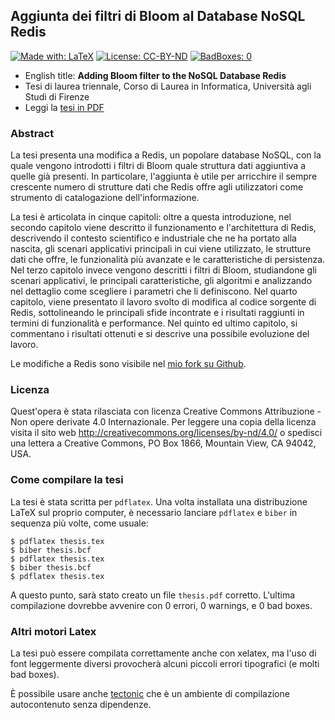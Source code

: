 ## Aggiunta dei filtri di Bloom al Database NoSQL Redis

[![Made with: LaTeX](https://img.shields.io/badge/Made%20with-LaTeX-yellowgreen.svg)]()
[![License: CC-BY-ND](https://img.shields.io/badge/License-CC--BY--ND-green.svg)]()
[![BadBoxes: 0](https://img.shields.io/badge/BadBoxes-0-blue.svg)]()

 * English title: **Adding Bloom filter to the NoSQL Database Redis**
 * Tesi di laurea triennale, Corso di Laurea in Informatica, Università agli
   Studi di Firenze
 * Leggi la [tesi in PDF](https://github.com/rasky/thesis/releases/download/1.0/thesis.pdf)

### Abstract

La tesi presenta una modifica a Redis, un popolare database NoSQL, con la
quale vengono introdotti i filtri di Bloom quale struttura dati aggiuntiva a
quelle già presenti. In particolare, l'aggiunta è utile per arricchire il
sempre crescente numero di strutture dati che Redis offre agli utilizzatori
come strumento di catalogazione dell'informazione.

La tesi è articolata in cinque capitoli: oltre a questa introduzione, nel
secondo capitolo viene descritto il funzionamento e l'architettura di Redis,
descrivendo il contesto scientifico e industriale che ne ha portato alla
nascita, gli scenari applicativi principali in cui viene utilizzato, le
strutture dati che offre, le funzionalità più avanzate e le caratteristiche di
persistenza. Nel terzo capitolo invece vengono descritti i filtri di Bloom,
studiandone gli scenari applicativi, le principali caratteristiche, gli
algoritmi e analizzando nel dettaglio come scegliere i parametri che li
definiscono. Nel quarto capitolo, viene presentato il lavoro svolto di
modifica al codice sorgente di Redis, sottolineando le principali sfide
incontrate e i risultati raggiunti in termini di funzionalità e performance.
Nel quinto ed ultimo capitolo, si commentano i risultati ottenuti e si
descrive una possibile evoluzione del lavoro.

Le modifiche a Redis sono visibile nel [mio fork su
Github](https://github.com/rasky/redis).

### Licenza

Quest'opera è stata rilasciata con licenza Creative Commons Attribuzione - Non
opere derivate 4.0 Internazionale. Per leggere una copia della licenza visita
il sito web http://creativecommons.org/licenses/by-nd/4.0/ o spedisci una
lettera a Creative Commons, PO Box 1866, Mountain View, CA 94042, USA.

### Come compilare la tesi

La tesi è stata scritta per `pdflatex`. Una volta installata una distribuzione
LaTeX sul proprio computer, è necessario lanciare `pdflatex` e `biber` in
sequenza più volte, come usuale:

	$ pdflatex thesis.tex
	$ biber thesis.bcf
	$ pdflatex thesis.tex
	$ biber thesis.bcf
	$ pdflatex thesis.tex

A questo punto, sarà stato creato un file `thesis.pdf` corretto. L'ultima
compilazione dovrebbe avvenire con 0 errori, 0 warnings, e 0 bad boxes.

### Altri motori Latex

La tesi può essere compilata correttamente anche con xelatex, ma l'uso di font
leggermente diversi provocherà alcuni piccoli errori tipografici (e molti bad
boxes).

È possibile usare anche [tectonic](https://tectonic.newton.cx) che è un
ambiente di compilazione autocontenuto senza dipendenze.
